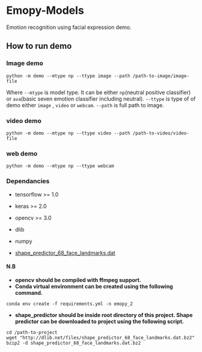 # Emopy-Models

Emotion recognition using facial expression demo.

## How to run demo
### Image demo

```
python -m demo --mtype np --ttype image --path /path-to-image/image-file 
```
Where ```--mtype``` is model type. It can be either ```np```(neutral positive classifier) or ```ava```(basic seven emotion classifier including neutral). ```--ttype``` is type of of demo either ```image``` , ```video``` or ```webcam```. ```--path``` is full path to image. 

### video demo
```
python -m demo --mtype np --ttype video --path /path-to-video/video-file 
```
### web demo
```
python -m demo --mtype np --ttype webcam 
```

### Dependancies

* tensorflow >= 1.0
* keras >= 2.0
* opencv >= 3.0
* dlib 
* numpy

* [shape_predictor_68_face_landmarks.dat][sp]

#### N.B

* **opencv should be compiled with ffmpeg support.**
* **Conda virtual environment can be created using the following command.**

 ```
 conda env create -f requirements.yml -n emopy_2
 ```
* **shape_predictor should be inside root directory of this project. Shape predictor can be downloaded to project using the following script.**
```
cd /path-to-project
wget "http://dlib.net/files/shape_predictor_68_face_landmarks.dat.bz2"
bzip2 -d shape_predictor_68_face_landmarks.dat.bz2
```

 [sp]: http://dlib.net/files/shape_predictor_68_face_landmarks.dat.bz2
